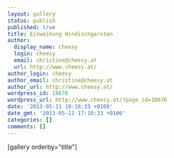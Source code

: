 ```yaml
---
layout: gallery
status: publish
published: true
title: Einweihung Windischgarsten
author:
  display_name: cheesy
  login: cheesy
  email: christine@cheesy.at
  url: http://www.cheesy.at/
author_login: cheesy
author_email: christine@cheesy.at
author_url: http://www.cheesy.at/
wordpress_id: 18676
wordpress_url: http://www.cheesy.at/?page_id=18676
date: '2013-05-11 19:18:33 +0100'
date_gmt: '2013-05-11 17:18:33 +0100'
categories: []
comments: []
---
```

[gallery orderby="title"]
